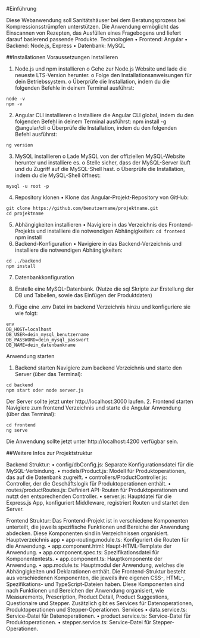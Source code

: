 #Einführung

Diese Webanwendung soll Sanitätshäuser bei dem Beratungsprozess bei Kompressionsstrümpfen unterstützen. Die Anwendung ermöglicht das Einscannen von Rezepten, das Ausfüllen eines Fragebogens und liefert darauf basierend passende Produkte. 
Technologien
•	Frontend: Angular
•	Backend: Node.js, Express
•	Datenbank: MySQL

##Installationen
Voraussetzungen installieren
1.	Node.js und npm installieren
o	Gehe zur Node.js Website und lade die neueste LTS-Version herunter.
o	Folge den Installationsanweisungen für dein Betriebssystem.
o	Überprüfe die Installation, indem du die folgenden Befehle in deinem Terminal ausführst:
```
node -v
npm -v
```
2.	Angular CLI installieren
o	Installiere die Angular CLI global, indem du den folgenden Befehl in deinem Terminal ausführst:
npm install -g @angular/cli
o	Überprüfe die Installation, indem du den folgenden Befehl ausführst:
```
ng version
```
3.	MySQL installieren
o	Lade MySQL von der offiziellen MySQL-Website herunter und installiere es.
o	Stelle sicher, dass der MySQL-Server läuft und du Zugriff auf die MySQL-Shell hast.
o	Überprüfe die Installation, indem du die MySQL-Shell öffnest:
```
mysql -u root -p
```
4.	Repository klonen
•	Klone das Angular-Projekt-Repository von GitHub:
```
git clone https://github.com/benutzername/projektname.git
cd projektname
```
5.	Abhängigkeiten installieren
•	Navigiere in das Verzeichnis des Frontend-Projekts und installiere die notwendigen Abhängigkeiten:
```cd frontend```
npm install
6.	Backend-Konfiguration 
•	Navigiere in das Backend-Verzeichnis und installiere die notwendigen Abhängigkeiten:
```
cd ../backend
npm install
```

7.	Datenbankkonfiguration
1.	Erstelle eine MySQL-Datenbank. 
(Nutze die sql Skripte zur Erstellung der DB und Tabellen, sowie das Einfügen der Produktdaten)

2.	Füge eine .env Datei im backend Verzeichnis hinzu und konfiguriere sie wie folgt:
```
env
DB_HOST=localhost
DB_USER=dein_mysql_benutzername
DB_PASSWORD=dein_mysql_passwort
DB_NAME=dein_datenbankname
```

Anwendung starten
1.	Backend starten
Navigiere zum backend Verzeichnis und starte den Server (über das Terminal):

```
cd backend
npm start oder node server.js
```
Der Server sollte jetzt unter http://localhost:3000 laufen.
2.	Frontend starten
Navigiere zum frontend Verzeichnis und starte die Angular Anwendung 
(über das Terminal):
```
cd frontend
ng serve
```
Die Anwendung sollte jetzt unter http://localhost:4200 verfügbar sein.

##Weitere Infos zur Projektstruktur

Backend Struktur:
•	config/dbConfig.js: Separate Konfigurationsdatei für die MySQL-Verbindung.
•	models/Product.js: Modell für Produktoperationen, das auf die Datenbank zugreift.
•	controllers/ProductController.js: Controller, der die Geschäftslogik für Produktoperationen enthält.
•	routes/productRoutes.js: Definiert API-Routen für Produktoperationen und nutzt den entsprechenden Controller.
•	server.js: Hauptdatei für die Express.js App, konfiguriert Middleware, registriert Routen und startet den Server.

Frontend Struktur:
Das Frontend-Projekt ist in verschiedene Komponenten unterteilt, die jeweils spezifische Funktionen und Bereiche der Anwendung abdecken. Diese Komponenten sind in Verzeichnissen organisiert.
Hauptverzeichnis app
•	app-routing.module.ts: Konfiguriert die Routen für die Anwendung.
•	app.component.html: Haupt-HTML-Template der Anwendung.
•	app.component.spec.ts: Spezifikationsdatei für Komponententests.
•	app.component.ts: Hauptkomponente der Anwendung.
•	app.module.ts: Hauptmodul der Anwendung, welches die Abhängigkeiten und Deklarationen enthält.
Die Frontend-Struktur besteht aus verschiedenen Komponenten, die jeweils ihre eigenen CSS-, HTML-, Spezifikations- und TypeScript-Dateien haben. Diese Komponenten sind nach Funktionen und Bereichen der Anwendung organisiert, wie Measurements, Prescription, Product Detail, Product Suggestions, Questionaire und Stepper. Zusätzlich gibt es Services für Datenoperationen, Produktoperationen und Stepper-Operationen. 
Services
•	data.service.ts: Service-Datei für Datenoperationen.
•	product.service.ts: Service-Datei für Produktoperationen.
•	stepper.service.ts: Service-Datei für Stepper-Operationen.

